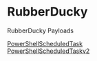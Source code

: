 # RubberDucky
RubberDucky Payloads

[PowerShellScheduledTask](https://github.com/0x6A6F7368/PowerShellScheduledTask)  
[PowerShellScheduledTaskv2](https://github.com/0x6A6F7368/PowerShellScheduledTaskv2)  
